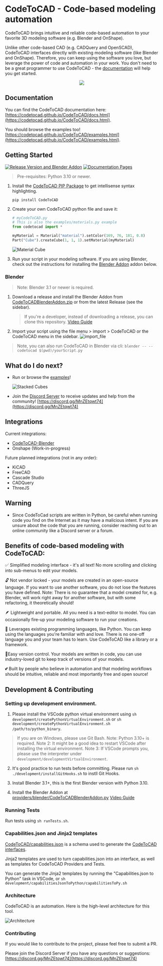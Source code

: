 # CodeToCAD - Code-based modeling automation

CodeToCAD brings intuitive and reliable code-based automation to your favorite 3D modeling software (e.g. Blender and OnShape).

Unlike other code-based CAD (e.g. CADQuery and OpenSCAD), CodeToCAD interfaces directly with existing modeling software (like Blender and OnShape). Therefore, you can keep using the software you love, but leverage the power of code and automation in your work. You don't need to be a great programmer to use CodeToCAD - the [documentation](https://codetocad.github.io/CodeToCAD/docs.html) will help you get started.

<div align="center">
<image src="https://raw.githubusercontent.com/CodeToCAD/CodeToCAD/develop/docs/images/three_axis_mill.gif"/>
</div>

## Documentation

You can find the CodeToCAD documentation here: [https://codetocad.github.io/CodeToCAD/docs.html](https://codetocad.github.io/CodeToCAD/docs.html).

You should browse the examples too! [https://codetocad.github.io/CodeToCAD/examples.html](https://codetocad.github.io/CodeToCAD/examples.html).

## Getting Started

[![Release Version and Blender Addon](https://github.com/CodeToCAD/CodeToCAD/actions/workflows/on-pr-resolved.yml/badge.svg?branch=develop)](https://github.com/CodeToCAD/CodeToCAD/actions/workflows/on-pr-resolved.yml) [![Documentation Pages](https://github.com/CodeToCAD/CodeToCAD/actions/workflows/pages/pages-build-deployment/badge.svg)](https://github.com/CodeToCAD/CodeToCAD/actions/workflows/pages/pages-build-deployment)

> Pre-requisites: Python 3.10 or newer.

1. Install the [CodeToCAD PIP Package](https://pypi.org/project/CodeToCAD/) to get intellisense syntax highlighting.

   `pip install CodeToCAD`

2. Create your own CodeToCAD python file and save it:

   ```python
   # myCodeToCAD.py
   # This is also the examples/materials.py example
   from codetocad import *

   myMaterial = Material("material").setColor(169, 76, 181, 0.8)
   Part("Cube").createCube(1, 1, 1).setMaterial(myMaterial)
   ```

   ![Material Cube](https://raw.githubusercontent.com/CodeToCAD/CodeToCAD/develop/docs/images/materialCube.png)

3. Run your script in your modeling software. If you are using Blender, check out the instructions for installing the [Blender Addon](#blender) addon below.

### Blender

> Note: Blender 3.1 or newer is required.

1. Download a release and install the Blender Addon from [CodeToCADBlenderAddon.zip](https://raw.githubusercontent.com/CodeToCAD/CodeToCAD/develop/CodeToCADBlenderAddon.zip) or from the latest Release (see the sidebar).

   > If you're a developer, instead of downloading a release, you can clone this repository. [Video Guide](https://youtu.be/YD_4nj0QUJ4)

2. Import your script using the file menu > import > CodeToCAD or the CodeToCAD menu in the sidebar.
   ![import_file](https://raw.githubusercontent.com/CodeToCAD/CodeToCAD/develop/docs/images/import_file_in_blender.png)

> Note, you can also run CodeToCAD in Blender via cli: `blender -- --codetocad $(pwd)/yourScript.py`

## What do I do next?

- Run or browse the [examples](./examples/)!

  ![Stacked Cubes](https://raw.githubusercontent.com/CodeToCAD/CodeToCAD/develop/docs/images/stackedCubes.png)

- Join the [Discord Server](https://discord.gg/MnZEtqwt74) to receive updates and help from the community! [https://discord.gg/MnZEtqwt74](https://discord.gg/MnZEtqwt74)

## Integrations

Current integrations:

- [CodeToCAD-Blender](#blender)
- Onshape (Work-in-progress)

Future planned integrations (not in any order):

- KiCAD
- FreeCAD
- Cascade Studio
- CADQuery
- ThreeJS

## Warning

- Since CodeToCad scripts are written in Python, be careful when running code you find on the Internet as it may have a malicious intent. If you are unsure about the code that you are running, consider reaching out to an online community like a Discord server or a forum.

## Benefits of code-based modeling with CodeToCAD:

✅ Simplified modeling interface - it's all text! No more scrolling and clicking into sub-menus to edit your models.

🔓 Not vendor locked - your models are created in an open-source language. If you want to use another software, you do not lose the features you have defined. Note: There is no guarantee that a model created for, e.g. Blender, will work right away for another software, but with some refactoring, it theoretically should!

🪶 Lightweight and portable. All you need is a text-editor to model. You can occasionally fire-up your modeling software to run your creations.

💪 Leverages existing programming languages, like Python. You can keep using the languages you're familiar with and love. There is no one-off language you and your team has to learn. Use CodeToCAD like a library or a framework.

🚦Easy version control. Your models are written in code, you can use industry-loved git to keep track of versions of your models.

💕 Built by people who believe in automation and that modeling workflows should be intuitive, reliable and most importantly free and open source!

## Development & Contributing

### Setting up development environment.

1. Please install the VSCode python virtual environment using
   `sh development/createPythonVirtualEnvironment.sh`
   or
   `sh development/createPythonVirtualEnvironment.sh /path/to/python_binary`.

> If you are on Windows, please use Git Bash.
> Note: Python 3.10+ is required.
> Note 2: It might be a good idea to restart VSCode after installing the virtual environment.
> Note 3: If VSCode prompts you, please use the interpreter under `development/developmentVirtualEnvironment`.

2. It's good practice to run tests before committing. Please run `sh ./development/installGitHooks.sh` to instll Git Hooks.

3. Install Blender 3.1+, this is the first Blender version with Python 3.10.

4. Install the Blender Addon at [providers/blender/CodeToCADBlenderAddon.py](./providers/blender/CodeToCADBlenderAddon.py) [Video Guide](https://youtu.be/YD_4nj0QUJ4)

### Running Tests

Run tests using `sh runTests.sh`.

### Capabilities.json and Jinja2 templates

[CodeToCAD/capabilities.json](./CodeToCAD/capabilities.json) is a schema used to generate the [CodeToCAD interfaces](./CodeToCAD/interfaces/).

Jinja2 templates are used to turn capabilities.json into an interface, as well as templates for CodeToCAD Providers and Tests.

You can generate the Jinja2 templates by running the "Capabilities.json to Python" task in VSCode, or `sh development/capabilitiesJsonToPython/capabilitiesToPy.sh`

### Architecture

CodeToCAD is an automation. Here is the high-level architecture for this tool.

![Architecture](https://raw.githubusercontent.com/CodeToCAD/CodeToCAD/develop/docs/CodeToCAD%20architecture%20overview.drawio.png)

### Contributing

If you would like to contribute to the project, please feel free to submit a PR.

Please join the Discord Server if you have any questions or suggestions: [https://discord.gg/MnZEtqwt74](https://discord.gg/MnZEtqwt74)
